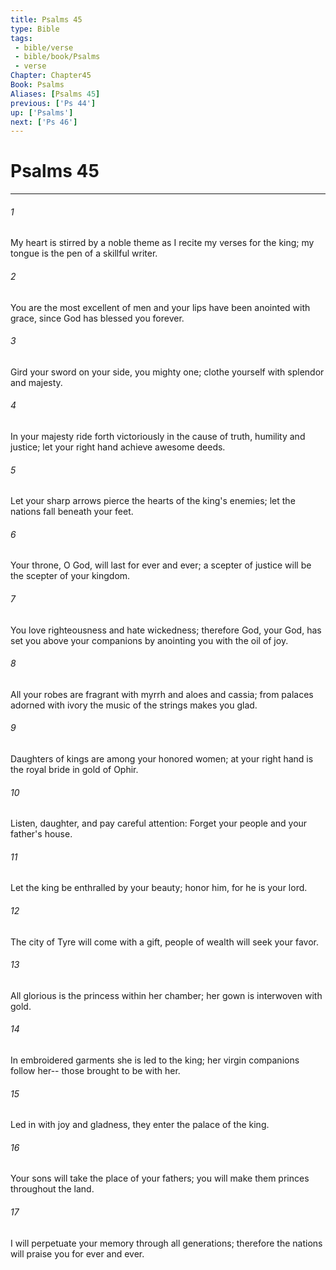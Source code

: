 ```yaml
---
title: Psalms 45
type: Bible
tags:
 - bible/verse
 - bible/book/Psalms
 - verse
Chapter: Chapter45
Book: Psalms
Aliases: [Psalms 45]
previous: ['Ps 44']
up: ['Psalms']
next: ['Ps 46']
---
```

# Psalms 45

***


###### 1 
My heart is stirred by a noble theme as I recite my verses for the king; my tongue is the pen of a skillful writer. 

###### 2 
You are the most excellent of men and your lips have been anointed with grace, since God has blessed you forever. 

###### 3 
Gird your sword on your side, you mighty one; clothe yourself with splendor and majesty. 

###### 4 
In your majesty ride forth victoriously in the cause of truth, humility and justice; let your right hand achieve awesome deeds. 

###### 5 
Let your sharp arrows pierce the hearts of the king's enemies; let the nations fall beneath your feet. 

###### 6 
Your throne, O God, will last for ever and ever; a scepter of justice will be the scepter of your kingdom. 

###### 7 
You love righteousness and hate wickedness; therefore God, your God, has set you above your companions by anointing you with the oil of joy. 

###### 8 
All your robes are fragrant with myrrh and aloes and cassia; from palaces adorned with ivory the music of the strings makes you glad. 

###### 9 
Daughters of kings are among your honored women; at your right hand is the royal bride in gold of Ophir. 

###### 10 
Listen, daughter, and pay careful attention: Forget your people and your father's house. 

###### 11 
Let the king be enthralled by your beauty; honor him, for he is your lord. 

###### 12 
The city of Tyre will come with a gift, people of wealth will seek your favor. 

###### 13 
All glorious is the princess within her chamber; her gown is interwoven with gold. 

###### 14 
In embroidered garments she is led to the king; her virgin companions follow her-- those brought to be with her. 

###### 15 
Led in with joy and gladness, they enter the palace of the king. 

###### 16 
Your sons will take the place of your fathers; you will make them princes throughout the land. 

###### 17 
I will perpetuate your memory through all generations; therefore the nations will praise you for ever and ever. 
